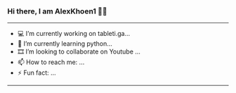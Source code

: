 ### Hi there, I am AlexKhoen1 👋🏻
----------------------------------------------
- 💻 I’m currently working on tableti.ga...
- 🌱 I’m currently learning python...
- 🎞 I’m looking to collaborate on Youtube ...
- 📫 How to reach me: ...
- ⚡ Fun fact: ...
----------------------------------------------
